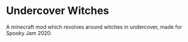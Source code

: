 # Undercover Witches
A minecraft mod which revolves around witches in undercover, made for Spooky Jam 2020.
